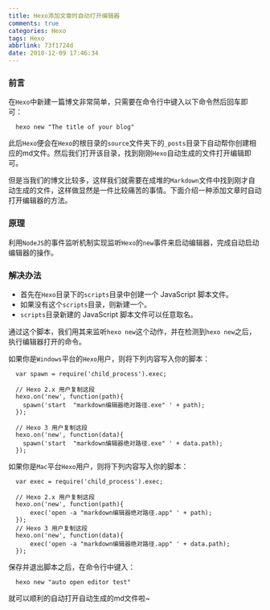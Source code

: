 ```yaml
---
title: Hexo添加文章时自动打开编辑器
comments: true
categories: Hexo
tags: Hexo
abbrlink: 73f1724d
date: 2018-12-09 17:46:34
---
```


### 前言
在`Hexo`中新建一篇博文非常简单，只需要在命令行中键入以下命令然后回车即可：
```
  hexo new "The title of your blog"
```
此后`Hexo`便会在`Hexo`的根目录的`source`文件夹下的`_posts`目录下自动帮你创建相应的md文件。然后我们打开该目录，找到刚刚`Hexo`自动生成的文件打开编辑即可。

但是当我们的博文比较多，这样我们就需要在成堆的`Markdown`文件中找到刚才自动生成的文件，这样做显然是一件比较痛苦的事情。下面介绍一种添加文章时自动打开编辑器的方法。

### 原理
利用`NodeJS`的事件监听机制实现监听`Hexo`的`new`事件来启动编辑器，完成自动启动编辑器的操作。  

### 解决办法
- 首先在`Hexo`目录下的`scripts`目录中创建一个 JavaScript 脚本文件。
- 如果没有这个`scripts`目录，则新建一个。
- `scripts`目录新建的 JavaScript 脚本文件可以任意取名。

通过这个脚本，我们用其来监听`hexo new`这个动作，并在检测到`hexo new`之后，执行编辑器打开的命令。

如果你是`Windows`平台的`Hexo`用户，则将下列内容写入你的脚本：
```
  var spawn = require('child_process').exec;

  // Hexo 2.x 用户复制这段
  hexo.on('new', function(path){
    spawn('start  "markdown编辑器绝对路径.exe" ' + path);
  });

  // Hexo 3 用户复制这段
  hexo.on('new', function(data){
    spawn('start  "markdown编辑器绝对路径.exe" ' + data.path);
  });
```
如果你是`Mac`平台`Hexo`用户，则将下列内容写入你的脚本：
```
  var exec = require('child_process').exec;

  // Hexo 2.x 用户复制这段
  hexo.on('new', function(path){
      exec('open -a "markdown编辑器绝对路径.app" ' + path);
  });
  // Hexo 3 用户复制这段
  hexo.on('new', function(data){
      exec('open -a "markdown编辑器绝对路径.app" ' + data.path);
  });
```
保存并退出脚本之后，在命令行中键入：
```
  hexo new "auto open editor test"
```
就可以顺利的自动打开自动生成的md文件啦~
